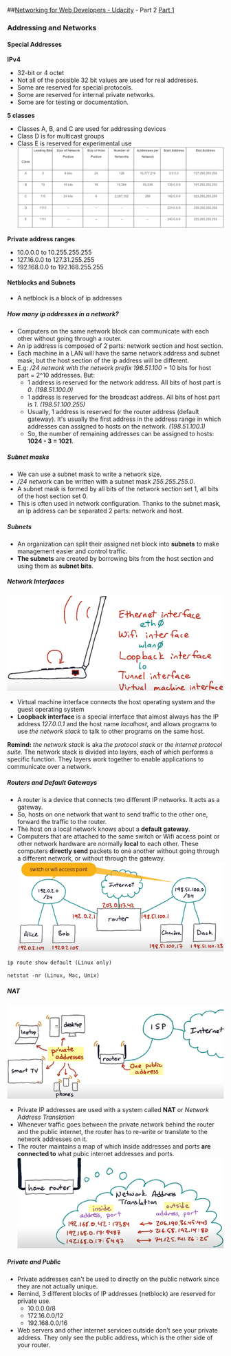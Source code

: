 ##[Networking for Web Developers - Udacity](https://www.udacity.com/course/networking-for-web-developers--ud256) - Part 2
[Part 1](/Networking-for-Web-Developer-Part1.md)
### Addressing and Networks
#### Special Addresses
**IPv4**
- 32-bit or 4 octet
- Not all of the possible 32 bit values are used for real addresses.
- Some are reserved for special protocols.
- Some are reserved for internal private networks.
- Some are for testing or documentation.

**5 classes**
- Classes A, B, and C are used for addressing devices
- Class D is for multicast groups
- Class E is reserved for experimental use
![IPv4 classes{caption=Source: howtonetwork.org}](imgs/ipv4_classes.png)

**Private address ranges**
- 10.0.0.0 to 10.255.255.255
- 127.16.0.0 to 127.31.255.255
- 192.168.0.0 to 192.168.255.255
  
#### Netblocks and Subnets
- A netblock is a block of ip addresses
##### How many ip addresses in a network?
- Computers on the same network block can communicate with each other without going through a router.
- An ip address is composed of 2 parts: network section and host section.
- Each machine in a LAN will have the same network address and subnet mask, but the host section of the ip address will be different.
- E.g: _/24 network with the network prefix 198.51.100_ = 10 bits for  host part = 2^10 addresses. But:
  - 1 address is reserved for the network address. All bits of host part is _0_. _(198.51.100.0)_
  - 1 address is reserved for the broadcast address. All bits of host part is _1_. _(198.51.100.255)_
  - Usually, 1 address is reserved for the router address (default gateway). It's usually the first address in the address range in which addresses can assigned to hosts on the network. _(198.51.100.1)_
  - So, the number of remaining addresses can be assigned to hosts: **1024 - 3 = 1021**.
##### Subnet masks
- We can use a subnet mask to write a network size. 
- _/24 network_ can be written with a subnet mask _255.255.255.0_. 
- A subnet mask is formed by all bits of the network section set 1, all bits of the host section set 0.
- This is often used in network configuration. Thanks to the subnet mask, an ip address can be separated 2 parts: network and host.
##### Subnets
- An organization can split their assigned net block into **subnets** to make management easier and control traffic.
- **The subnets** are created by borrowing bits from the host section and using them as **subnet bits**.
##### Network Interfaces
![Network Interfaces](/imgs/network-interfaces.png)
- Virtual machine interface connects the host operating system and the guest operating system
- **Loopback interface** is a special interface that almost always has the IP address _127.0.0.1_ and the host name _localhost_, and allows programs to use _the network stack_ to talk to other programs on the same host.
  
**Remind:** _the network stack_ is aka _the protocol stack_ or _the internet protocol suite_. The network stack is divided into layers, each of which performs a specific function. They layers work together to enable applications to communicate over a network.
##### Routers and Default Gateways
- A router is a device that connects two different IP networks. It acts as a gateway.
- So, hosts on one network that want to send traffic to the other one, forward the traffic to the router.
- The host on a local network knows about a **default gateway**.
- Computers  that are attached to the same switch or Wifi access point or other network hardware are normally **local** to each other. These computers **directly send** packets to one another without going through a different network, or without through the gateway.
![Router and Default gateway](imgs/router_gateway.png)
```
ip route show default (Linux only)
```
```
netstat -nr (Linux, Mac, Unix)
```
##### NAT
![Only one public IP address](/imgs/one-public-ip.png)
- Private IP addresses are used with a system called **NAT** or _Network Address Translation_
- Whenever traffic goes between the private network behind the router and the public internet, the router has to re-write or translate to the network addresses on it.
- The router maintains a map of which inside addresses and ports **are connected to** what pubic internet addresses and ports.
![how NAT works](imgs/how-nat-works.png)
##### Private and Public
- Private addresses can't be used to directly on the public network since they are not actually unique.
- Remind, 3 different blocks of IP addresses (netblock) are reserved for private use.
  - 10.0.0.0/8
  - 172.16.0.0/12
  - 192.168.0.0/16
- Web servers and other internet services outside don't see your private address. They only see the public address, which is the other side of your router.